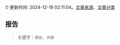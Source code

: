 :alarm_clock: 更新时间: 2024-12-19 02:11:04。[文章来源](/README.md)、[文章分类](/TAGS.md)

## 报告


> 关键字：`报告`、`月报`



